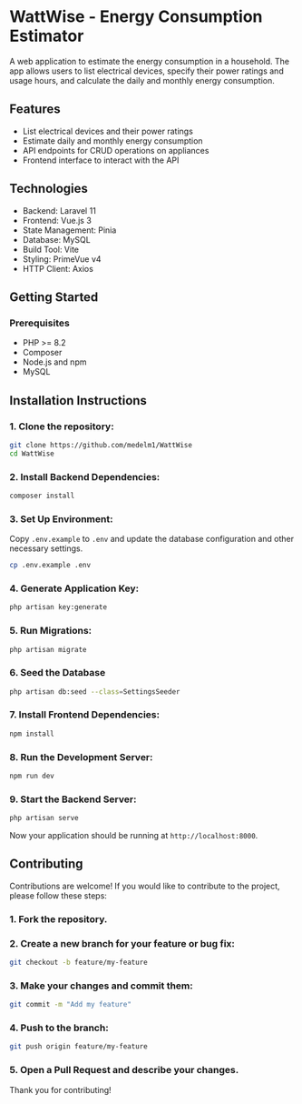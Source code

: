# WattWise - Energy Consumption Estimator

A web application to estimate the energy consumption in a household. The app allows users to list electrical devices, specify their power ratings and usage hours, and calculate the daily and monthly energy consumption.

## Features

- List electrical devices and their power ratings
- Estimate daily and monthly energy consumption
- API endpoints for CRUD operations on appliances
- Frontend interface to interact with the API

## Technologies

- Backend: Laravel 11
- Frontend: Vue.js 3
- State Management: Pinia
- Database: MySQL
- Build Tool: Vite
- Styling: PrimeVue v4
- HTTP Client: Axios

## Getting Started

### Prerequisites

- PHP >= 8.2
- Composer
- Node.js and npm
- MySQL

## Installation Instructions

### 1. Clone the repository:

```bash
git clone https://github.com/medelm1/WattWise
cd WattWise
```
### 2. Install Backend Dependencies:

```bash
composer install
```

### 3. Set Up Environment:

Copy `.env.example` to `.env` and update the database configuration and other necessary settings.

```bash
cp .env.example .env
```

### 4. Generate Application Key:

```bash
php artisan key:generate
```

### 5. Run Migrations:

```bash
php artisan migrate
```
### 6. Seed the Database

```bash
php artisan db:seed --class=SettingsSeeder
```

### 7. Install Frontend Dependencies:

```bash
npm install
```

### 8. Run the Development Server:

```bash
npm run dev
```

### 9. Start the Backend Server:

```bash
php artisan serve
```

Now your application should be running at `http://localhost:8000`.

## Contributing

Contributions are welcome! If you would like to contribute to the project, please follow these steps:

### 1. Fork the repository.
### 2. Create a new branch for your feature or bug fix:

```bash
git checkout -b feature/my-feature
```

### 3. Make your changes and commit them:

```bash
git commit -m "Add my feature"
```

### 4. Push to the branch:

```bash
git push origin feature/my-feature
```

### 5. Open a Pull Request and describe your changes.

Thank you for contributing!
